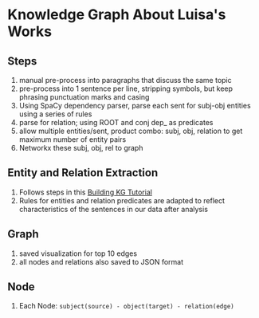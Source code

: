 # Knowledge Graph About Luisa's Works

## Steps
1. manual pre-process into paragraphs that discuss the same topic
2. pre-process into 1 sentence per line, stripping symbols, but keep phrasing punctuation marks and casing
3. Using SpaCy dependency parser, parse each sent for subj-obj entities using a series of rules
4. parse for relation; using ROOT and conj dep_ as predicates
5. allow multiple entities/sent, product combo: subj, obj, relation to get maximum number of entity pairs
6. Networkx these subj, obj, rel to graph

## Entity and Relation Extraction
1. Follows steps in this [Building KG Tutorial](https://www.analyticsvidhya.com/blog/2019/10/how-to-build-knowledge-graph-text-using-spacy/)
2. Rules for entities and relation predicates are adapted to reflect characteristics of the sentences in our data after analysis

## Graph
1. saved visualization for top 10 edges
2. all nodes and relations also saved to JSON format

## Node
1. Each Node: `subject(source) - object(target) - relation(edge)`


